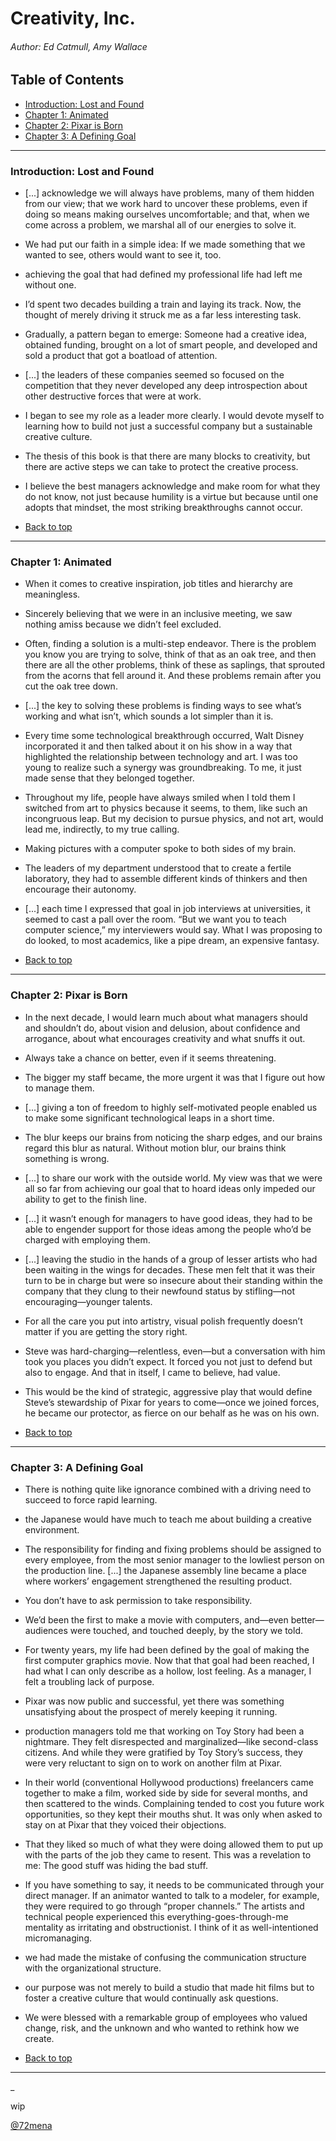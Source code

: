 # Creativity, Inc.
###### Author: Ed Catmull, Amy Wallace

## Table of Contents

- [Introduction: Lost and Found](#introduction-lost-and-found)
- [Chapter 1: Animated](#chapter-1-animated)
- [Chapter 2: Pixar is Born](#chapter-2-pixar-is-born)
- [Chapter 3: A Defining Goal](#chapter-3-a-defining-goal)

---

### Introduction: Lost and Found

- [...] acknowledge we will always have problems, many of them hidden from our view; that we work hard to uncover these problems, even if doing so means making ourselves uncomfortable; and that, when we come across a problem, we marshal all of our energies to solve it.

- We had put our faith in a simple idea: If we made something that we wanted to see, others would want to see it, too.

- achieving the goal that had defined my professional life had left me without one.

- I’d spent two decades building a train and laying its track. Now, the thought of merely driving it struck me as a far less interesting task.

- Gradually, a pattern began to emerge: Someone had a creative idea, obtained funding, brought on a lot of smart people, and developed and sold a product that got a boatload of attention.

- [...] the leaders of these companies seemed so focused on the competition that they never developed any deep introspection about other destructive forces that were at work.

- I began to see my role as a leader more clearly. I would devote myself to learning how to build not just a successful company but a sustainable creative culture.

- The thesis of this book is that there are many blocks to creativity, but there are active steps we can take to protect the creative process.

- I believe the best managers acknowledge and make room for what they do not know, not just because humility is a virtue but because until one adopts that mindset, the most striking breakthroughs cannot occur.

- [Back to top](#table-of-contents)

---

### Chapter 1: Animated

- When it comes to creative inspiration, job titles and hierarchy are meaningless.

- Sincerely believing that we were in an inclusive meeting, we saw nothing amiss because we didn’t feel excluded.

- Often, finding a solution is a multi-step endeavor. There is the problem you know you are trying to solve, think of that as an oak tree, and then there are all the other problems, think of these as saplings, that sprouted from the acorns that fell around it. And these problems remain after you cut the oak tree down.

- [...] the key to solving these problems is finding ways to see what’s working and what isn’t, which sounds a lot simpler than it is.

- Every time some technological breakthrough occurred, Walt Disney incorporated it and then talked about it on his show in a way that highlighted the relationship between technology and art. I was too young to realize such a synergy was groundbreaking. To me, it just made sense that they belonged together.

- Throughout my life, people have always smiled when I told them I switched from art to physics because it seems, to them, like such an incongruous leap. But my decision to pursue physics, and not art, would lead me, indirectly, to my true calling.

- Making pictures with a computer spoke to both sides of my brain.

- The leaders of my department understood that to create a fertile laboratory, they had to assemble different kinds of thinkers and then encourage their autonomy.

- [...] each time I expressed that goal in job interviews at universities, it seemed to cast a pall over the room. “But we want you to teach computer science,” my interviewers would say. What I was proposing to do looked, to most academics, like a pipe dream, an expensive fantasy.

- [Back to top](#table-of-contents)

---

### Chapter 2: Pixar is Born

- In the next decade, I would learn much about what managers should and shouldn’t do, about vision and delusion, about confidence and arrogance, about what encourages creativity and what snuffs it out.

- Always take a chance on better, even if it seems threatening.

- The bigger my staff became, the more urgent it was that I figure out how to manage them.

- [...] giving a ton of freedom to highly self-motivated people enabled us to make some significant technological leaps in a short time.

- The blur keeps our brains from noticing the sharp edges, and our brains regard this blur as natural. Without motion blur, our brains think something is wrong.

- [...] to share our work with the outside world. My view was that we were all so far from achieving our goal that to hoard ideas only impeded our ability to get to the finish line.

- [...] it wasn’t enough for managers to have good ideas, they had to be able to engender support for those ideas among the people who’d be charged with employing them.

- [...] leaving the studio in the hands of a group of lesser artists who had been waiting in the wings for decades. These men felt that it was their turn to be in charge but were so insecure about their standing within the company that they clung to their newfound status by stifling—not encouraging—younger talents.

- For all the care you put into artistry, visual polish frequently doesn’t matter if you are getting the story right.

- Steve was hard-charging—relentless, even—but a conversation with him took you places you didn’t expect. It forced you not just to defend but also to engage. And that in itself, I came to believe, had value.

- This would be the kind of strategic, aggressive play that would define Steve’s stewardship of Pixar for years to come—once we joined forces, he became our protector, as fierce on our behalf as he was on his own.

- [Back to top](#table-of-contents)

---

### Chapter 3: A Defining Goal

- There is nothing quite like ignorance combined with a driving need to succeed to force rapid learning.

- the Japanese would have much to teach me about building a creative environment.

- The responsibility for finding and fixing problems should be assigned to every employee, from the most senior manager to the lowliest person on the production line. [...] the Japanese assembly line became a place where workers’ engagement strengthened the resulting product.

- You don’t have to ask permission to take responsibility.

- We’d been the first to make a movie with computers, and—even better—audiences were touched, and touched deeply, by the story we told.

- For twenty years, my life had been defined by the goal of making the first computer graphics movie. Now that that goal had been reached, I had what I can only describe as a hollow, lost feeling. As a manager, I felt a troubling lack of purpose.

- Pixar was now public and successful, yet there was something unsatisfying about the prospect of merely keeping it running.

- production managers told me that working on Toy Story had been a nightmare. They felt disrespected and marginalized—like second-class citizens. And while they were gratified by Toy Story’s success, they were very reluctant to sign on to work on another film at Pixar.

- In their world (conventional Hollywood productions) freelancers came together to make a film, worked side by side for several months, and then scattered to the winds. Complaining tended to cost you future work opportunities, so they kept their mouths shut. It was only when asked to stay on at Pixar that they voiced their objections.

- That they liked so much of what they were doing allowed them to put up with the parts of the job they came to resent. This was a revelation to me: The good stuff was hiding the bad stuff.

- If you have something to say, it needs to be communicated through your direct manager. If an animator wanted to talk to a modeler, for example, they were required to go through “proper channels.” The artists and technical people experienced this everything-goes-through-me mentality as irritating and obstructionist. I think of it as well-intentioned micromanaging.

- we had made the mistake of confusing the communication structure with the organizational structure.

- our purpose was not merely to build a studio that made hit films but to foster a creative culture that would continually ask questions.

- We were blessed with a remarkable group of employees who valued change, risk, and the unknown and who wanted to rethink how we create.

- [Back to top](#table-of-contents)

--- 

_


wip

[@72mena](https://twitter.com/72mena)